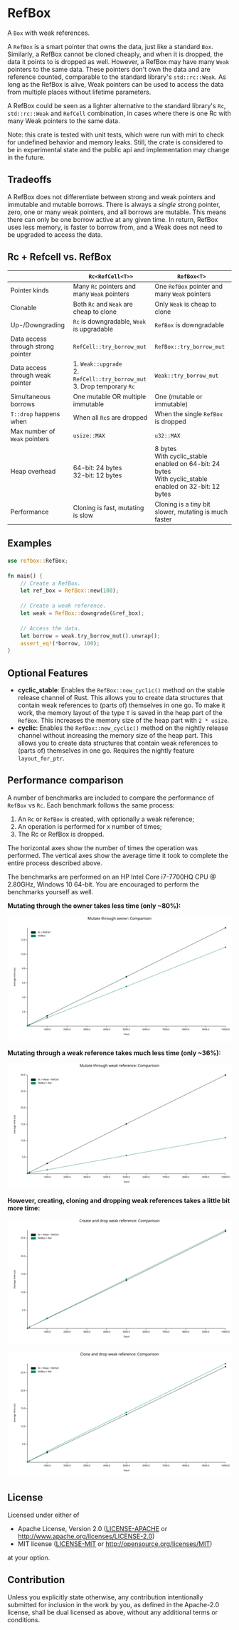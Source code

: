 # RefBox

A `Box` with weak references.

A `RefBox` is a smart pointer that owns the data, just like a standard
`Box`. Similarly, a RefBox cannot be cloned cheaply, and when it is
dropped, the data it points to is dropped as well. However, a RefBox may
have many `Weak` pointers to the same data. These pointers don't own the
data and are reference counted, comparable to the standard library's
`std::rc::Weak`. As long as the RefBox is alive, Weak pointers can be used to
access the data from multiple places without lifetime parameters.

A RefBox could be seen as a lighter alternative to the standard library's
`Rc`, `std::rc::Weak` and `RefCell` combination, in cases where there is one
Rc with many Weak pointers to the same data.

Note: this crate is tested with unit tests, which were run with miri to check for 
undefined behavior and memory leaks. Still, the crate is considered to be in 
experimental state and the public api and implementation may change in the future.

## Tradeoffs

A RefBox does not differentiate between strong and weak pointers and
immutable and mutable borrows. There is always a *single* strong pointer,
zero, one or many weak pointers, and all borrows are mutable. This means
there can only be one borrow active at any given time. In return,
RefBox uses less memory, is faster to borrow from, and a Weak does not need
to be upgraded to access the data.

## Rc + Refcell vs. RefBox

|                                    | `Rc<RefCell<T>>`                                                             | `RefBox<T>`                                                                                                 |
|------------------------------------|------------------------------------------------------------------------------|-------------------------------------------------------------------------------------------------------------|
| Pointer kinds                      | Many `Rc` pointers and many `Weak` pointers                                  | One `RefBox` pointer and many `Weak` pointers                                                               |
| Clonable                           | Both `Rc` and `Weak` are cheap to clone                                      | Only `Weak` is cheap to clone                                                                               |
| Up-/Downgrading                    | `Rc` is downgradable, `Weak` is upgradable                                   | `RefBox` is downgradable                                                                                    |
| Data access through strong pointer | `RefCell::try_borrow_mut`                                                    | `RefBox::try_borrow_mut`                                                                                    |
| Data access through weak pointer   | 1. `Weak::upgrade`<br>2. `RefCell::try_borrow_mut`<br>3. Drop temporary `Rc` | `Weak::try_borrow_mut`                                                                                      |
| Simultaneous borrows               | One mutable OR multiple immutable                                            | One (mutable or immutable)                                                                                  |
| `T::drop` happens when             | When all `Rc`s are dropped                                                   | When the single `RefBox` is dropped                                                                         |
| Max number of `Weak` pointers      | `usize::MAX`                                                                 | `u32::MAX`                                                                                                  |
| Heap overhead                      | 64-bit: 24 bytes<br>32-bit: 12 bytes                                         | 8 bytes<br>With cyclic_stable enabled on 64-bit: 24 bytes<br>With cyclic_stable enabled on 32-bit: 12 bytes |
| Performance                        | Cloning is fast, mutating is slow                                            | Cloning is a tiny bit slower, mutating is much faster                                                       |

## Examples

```rust
use refbox::RefBox;

fn main() {
    // Create a RefBox.
    let ref_box = RefBox::new(100);

    // Create a weak reference.
    let weak = RefBox::downgrade(&ref_box);

    // Access the data.
    let borrow = weak.try_borrow_mut().unwrap();
    assert_eq!(*borrow, 100);
}
```

## Optional Features

* **cyclic_stable**: Enables the `RefBox::new_cyclic()` method on the stable release channel
  of Rust. This allows you to create data structures that contain weak references to (parts of)
  themselves in one go. To make it work, the memory layout of the type `T` is saved in the heap
  part of the `RefBox`. This increases the memory size of the heap part with `2 * usize`.
* **cyclic**: Enables the `RefBox::new_cyclic()` method on the nightly release channel without
  increasing the memory size of the heap part. This allows you to create data structures that
  contain weak references to (parts of) themselves in one go. Requires the nightly feature
  `layout_for_ptr`.

## Performance comparison

A number of benchmarks are included to compare the performance of `RefBox` vs `Rc`. Each benchmark follows the same process:

1. An `Rc` or `RefBox` is created, with optionally a weak reference;
2. An operation is performed for x number of times;
3. The Rc or RefBox is dropped.

The horizontal axes show the number of times the operation was performed. The vertical axes show the average time it took to complete the entire process described above.

The benchmarks are performed on an HP Intel Core i7-7700HQ CPU @ 2.80GHz, Windows 10 64-bit. You are encouraged to perform the benchmarks yourself as well.

**Mutating through the owner takes less time (only ~80%):**

![Benchmark: mutate through owner, RefBox is faster.](./bench_results/20220406_mutate_through_owner.svg)

**Mutating through a weak reference takes much less time (only ~36%):**

![Benchmark: mutate through weak reference, RefBox is much faster.](./bench_results/20220406_mutate_through_weak_reference.svg)

**However, creating, cloning and dropping weak references takes a little bit more time:**

![Benchmark: create and drop first reference, Rc is slightly faster.](./bench_results/20220406_create_and_drop_weak_reference.svg)

![Benchmark: clone and drop references, Rc is slightly faster.](./bench_results/20220406_clone_and_drop_weak_reference.svg)

## License

Licensed under either of

 * Apache License, Version 2.0
   ([LICENSE-APACHE](LICENSE-APACHE) or http://www.apache.org/licenses/LICENSE-2.0)
 * MIT license
   ([LICENSE-MIT](LICENSE-MIT) or http://opensource.org/licenses/MIT)

at your option.

## Contribution

Unless you explicitly state otherwise, any contribution intentionally submitted
for inclusion in the work by you, as defined in the Apache-2.0 license, shall be
dual licensed as above, without any additional terms or conditions.